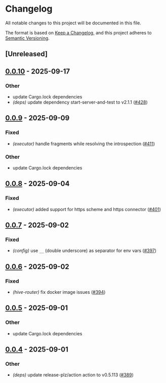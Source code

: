 # Changelog

All notable changes to this project will be documented in this file.

The format is based on [Keep a Changelog](https://keepachangelog.com/en/1.0.0/),
and this project adheres to [Semantic Versioning](https://semver.org/spec/v2.0.0.html).

## [Unreleased]

## [0.0.10](https://github.com/graphql-hive/router/compare/hive-router-v0.0.9...hive-router-v0.0.10) - 2025-09-17

### Other

- update Cargo.lock dependencies
- *(deps)* update dependency start-server-and-test to v2.1.1 ([#428](https://github.com/graphql-hive/router/pull/428))

## [0.0.9](https://github.com/graphql-hive/router/compare/hive-router-v0.0.8...hive-router-v0.0.9) - 2025-09-09

### Fixed

- *(executor)* handle fragments while resolving the introspection ([#411](https://github.com/graphql-hive/router/pull/411))

### Other

- update Cargo.lock dependencies

## [0.0.8](https://github.com/graphql-hive/router/compare/hive-router-v0.0.7...hive-router-v0.0.8) - 2025-09-04

### Fixed

- *(executor)* added support for https scheme and https connector ([#401](https://github.com/graphql-hive/router/pull/401))

## [0.0.7](https://github.com/graphql-hive/router/compare/hive-router-v0.0.6...hive-router-v0.0.7) - 2025-09-02

### Fixed

- *(config)* use `__` (double underscore) as separator for env vars ([#397](https://github.com/graphql-hive/router/pull/397))

## [0.0.6](https://github.com/graphql-hive/router/compare/hive-router-v0.0.5...hive-router-v0.0.6) - 2025-09-02

### Fixed

- *(hive-router)* fix docker image issues  ([#394](https://github.com/graphql-hive/router/pull/394))

## [0.0.5](https://github.com/graphql-hive/router/compare/hive-router-v0.0.4...hive-router-v0.0.5) - 2025-09-01

### Other

- update Cargo.lock dependencies

## [0.0.4](https://github.com/graphql-hive/router/compare/hive-router-v0.0.3...hive-router-v0.0.4) - 2025-09-01

### Other

- *(deps)* update release-plz/action action to v0.5.113 ([#389](https://github.com/graphql-hive/router/pull/389))
